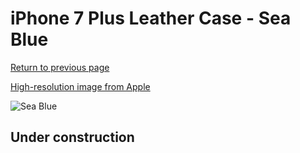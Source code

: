# iPhone 7 Plus Leather Case - Sea Blue

[Return to previous page](/iphone_7)

[High-resolution image from Apple](https://store.storeimages.cdn-apple.com/8756/as-images.apple.com/is/MMYH2?wid=4500&hei=4500&fmt=png)

<div style="width: 512px"><img src="/almost_uncompressed/MMYH2.webp" alt="Sea Blue"></div>

## Under construction
